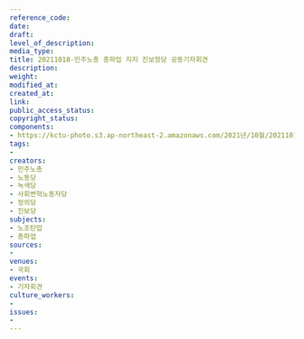 ```yaml
---
reference_code: 
date: 
draft: 
level_of_description: 
media_type: 
title: 20211018-민주노총 총파업 지지 진보정당 공동기자회견
description: 
weight: 
modified_at: 
created_at: 
link: 
public_access_status: 
copyright_status: 
components:
- https://kctu-photo.s3.ap-northeast-2.amazonaws.com/2021년/10월/20211018-민주노총+총파업+지지+진보정당+공동기자회견/_1D20490.jpg
tags:
- 
creators:
- 민주노총
- 노동당
- 녹색당
- 사회변혁노동자당
- 정의당
- 진보당
subjects:
- 노조탄압
- 총파업
sources:
- 
venues:
- 국회
events:
- 기자회견
culture_workers:
- 
issues:
- 
---
```

